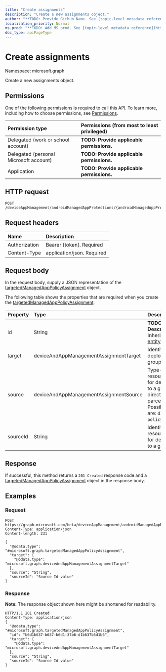 ```yaml
---
title: "Create assignments"
description: "Create a new assignments object."
author: "**TODO: Provide Github Name. See [topic-level metadata reference](https://msgo.azurewebsites.net/add/document/guidelines/metadata.html#topic-level-metadata)**"
localization_priority: Normal
ms.prod: "**TODO: Add MS prod. See [topic-level metadata reference](https://msgo.azurewebsites.net/add/document/guidelines/metadata.html#topic-level-metadata)**"
doc_type: apiPageType
---
```


# Create assignments

Namespace: microsoft.graph

Create a new assignments object.

## Permissions
One of the following permissions is required to call this API. To learn more, including how to choose permissions, see [Permissions](/concepts/permissions-reference.md).

|Permission type|Permissions (from most to least privileged)|
|:---|:---|
|Delegated (work or school account)|**TODO: Provide applicable permissions.**|
|Delegated (personal Microsoft account)|**TODO: Provide applicable permissions.**|
|Application|**TODO: Provide applicable permissions.**|

## HTTP request
<!-- {
  "blockType": "ignored"
}
-->
``` http
POST /deviceAppManagement/androidManagedAppProtections/{androidManagedAppProtectionId}/assignments
```

## Request headers
|Name|Description|
|:---|:---|
|Authorization|Bearer {token}. Required|
|Content-Type|application/json. Required|

## Request body
In the request body, supply a JSON representation of the [targetedManagedAppPolicyAssignment](../resources/targetedmanagedapppolicyassignment.md) object.

The following table shows the properties that are required when you create the [targetedManagedAppPolicyAssignment](../resources/targetedmanagedapppolicyassignment.md).

|Property|Type|Description|
|:---|:---|:---|
|id|String|**TODO: Add Description** Inherited from [entity](../resources/entity.md)|
|target|[deviceAndAppManagementAssignmentTarget](../resources/deviceandappmanagementassignmenttarget.md)|Identifier for deployment to a group or app|
|source|deviceAndAppManagementAssignmentSource|Type of resource used for deployment to a group, direct or parcel/policySet. Possible values are: `direct`, `policySets`.|
|sourceId|String|Identifier for resource used for deployment to a group|



## Response
If successful, this method returns a `201 Created` response code and a [targetedManagedAppPolicyAssignment](../resources/targetedmanagedapppolicyassignment.md) object in the response body.

## Examples

### Request
<!-- {
  "blockType": "request",
  "name": "create_targetedmanagedapppolicyassignment_from_"
}
-->
``` http
POST https://graph.microsoft.com/beta/deviceAppManagement/androidManagedAppProtections/{androidManagedAppProtectionId}/assignments
Content-Type: application/json
Content-length: 231

{
  "@odata.type": "#microsoft.graph.targetedManagedAppPolicyAssignment",
  "target": {
    "@odata.type": "microsoft.graph.deviceAndAppManagementAssignmentTarget"
  },
  "source": "String",
  "sourceId": "Source Id value"
}
```

### Response
**Note:** The response object shown here might be shortened for readability.
<!-- {
  "blockType": "response",
  "truncated": true,
  "@odata.type": "microsoft.graph.targetedmanagedapppolicyassignment"
}
-->
``` http
HTTP/1.1 201 Created
Content-Type: application/json
{
  "@odata.type": "#microsoft.graph.targetedManagedAppPolicyAssignment",
  "id": "b6d1b637-b637-b6d1-37b6-d1b637b6d1b6",
  "target": {
    "@odata.type": "microsoft.graph.deviceAndAppManagementAssignmentTarget"
  },
  "source": "String",
  "sourceId": "Source Id value"
}
```

